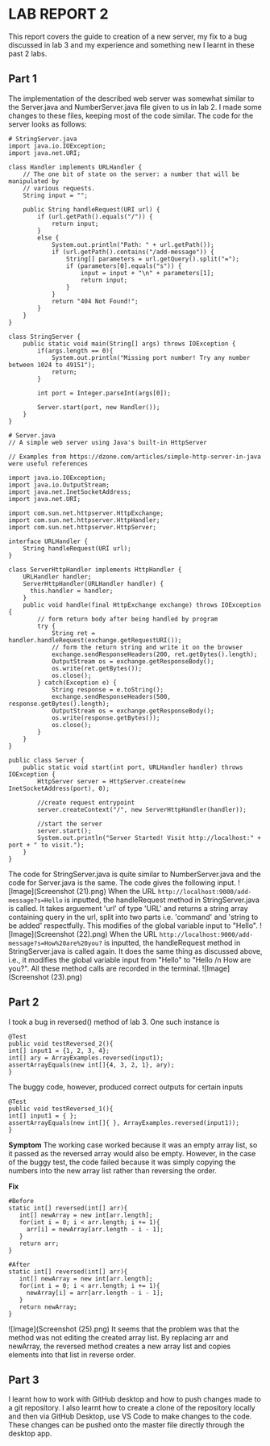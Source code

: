 # **LAB REPORT 2**
This report covers the guide to creation of a new server, my fix to a bug discussed in lab 3 and my experience and something new I learnt in these past 2 labs.
## **Part 1**
The implementation of the described web server was somewhat similar to the Server.java and NumberServer.java file given to us in lab 2. I made some changes to these files, keeping most of the code similar. The code for the server looks as follows:
```
# StringServer.java
import java.io.IOException;
import java.net.URI;

class Handler implements URLHandler {
    // The one bit of state on the server: a number that will be manipulated by
    // various requests.
    String input = "";

    public String handleRequest(URI url) {
        if (url.getPath().equals("/")) {
            return input;
        }
        else {
            System.out.println("Path: " + url.getPath());
            if (url.getPath().contains("/add-message")) {
                String[] parameters = url.getQuery().split("=");
                if (parameters[0].equals("s")) {
                    input = input + "\n" + parameters[1];
                    return input;
                }
            }
            return "404 Not Found!";
        }
    }
}

class StringServer {
    public static void main(String[] args) throws IOException {
        if(args.length == 0){
            System.out.println("Missing port number! Try any number between 1024 to 49151");
            return;
        }

        int port = Integer.parseInt(args[0]);

        Server.start(port, new Handler());
    }
}
```
```
# Server.java
// A simple web server using Java's built-in HttpServer

// Examples from https://dzone.com/articles/simple-http-server-in-java were useful references

import java.io.IOException;
import java.io.OutputStream;
import java.net.InetSocketAddress;
import java.net.URI;

import com.sun.net.httpserver.HttpExchange;
import com.sun.net.httpserver.HttpHandler;
import com.sun.net.httpserver.HttpServer;

interface URLHandler {
    String handleRequest(URI url);
}

class ServerHttpHandler implements HttpHandler {
    URLHandler handler;
    ServerHttpHandler(URLHandler handler) {
      this.handler = handler;
    }
    public void handle(final HttpExchange exchange) throws IOException {
        // form return body after being handled by program
        try {
            String ret = handler.handleRequest(exchange.getRequestURI());
            // form the return string and write it on the browser
            exchange.sendResponseHeaders(200, ret.getBytes().length);
            OutputStream os = exchange.getResponseBody();
            os.write(ret.getBytes());
            os.close();
        } catch(Exception e) {
            String response = e.toString();
            exchange.sendResponseHeaders(500, response.getBytes().length);
            OutputStream os = exchange.getResponseBody();
            os.write(response.getBytes());
            os.close();
        }
    }
}

public class Server {
    public static void start(int port, URLHandler handler) throws IOException {
        HttpServer server = HttpServer.create(new InetSocketAddress(port), 0);

        //create request entrypoint
        server.createContext("/", new ServerHttpHandler(handler));

        //start the server
        server.start();
        System.out.println("Server Started! Visit http://localhost:" + port + " to visit.");
    }
}
```
The code for StringServer.java is quite similar to NumberServer.java and the code for Server.java is the same. The code gives the following input.
![Image](Screenshot (21).png)
When the URL `http://localhost:9000/add-message?s=Hello` is inputted, the handleRequest method in StringServer.java is called. It takes arguement 'url' of type 'URL' and returns a string array containing query in the url, split into two parts i.e. 'command' and 'string to be added' respectfully. This modifies of the global variable input to "Hello".
![Image](Screenshot (22).png)
When the URL `http://localhost:9000/add-message?s=How%20are%20you?` is inputted, the handleRequest method in StringServer.java is called again. It does the same thing as discussed above, i.e., it modifies the global variable input from "Hello" to "Hello /n How are you?". All these method calls are recorded in the terminal.
![Image](Screenshot (23).png)

## **Part 2**
I took a bug in reversed() method of lab 3. One such instance is 
```
@Test
public void testReversed_2(){
int[] input1 = {1, 2, 3, 4};
int[] ary = ArrayExamples.reversed(input1);
assertArrayEquals(new int[]{4, 3, 2, 1}, ary);
}
```
The buggy code, however, produced correct outputs for certain inputs
```
@Test
public void testReversed_1(){
int[] input1 = { };
assertArrayEquals(new int[]{ }, ArrayExamples.reversed(input1));
}
```
**Symptom**
The working case worked because it was an empty array list, so it passed as the reversed array would also be empty. However, in the case of the buggy test, the code failed because it was simply copying the numbers into the new array list rather than reversing the order.


**Fix**
```
#Before
static int[] reversed(int[] arr){
   int[] newArray = new int[arr.length];
   for(int i = 0; i < arr.length; i += 1){
     arr[i] = newArray[arr.length - i - 1];
   }
   return arr;
}
```
```
#After
static int[] reversed(int[] arr){
   int[] newArray = new int[arr.length];
   for(int i = 0; i < arr.length; i += 1){
     newArray[i] = arr[arr.length - i - 1];
   }
   return newArray;
}
```
![Image](Screenshot (25).png)
It seems that the problem was that the method was not editing the created array list. By replacing arr and newArray, the reversed method creates a new array list and copies elements into that list in reverse order.

## **Part 3**
I learnt how to work with GitHub desktop and how to push changes made to a git repository. I also learnt how to create a clone of the repository locally and then via GitHub Desktop, use VS Code to make changes to the code. These changes can be pushed onto the master file directly through the desktop app.
